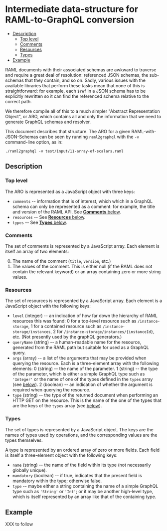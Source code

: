 # Intermediate data-structure for RAML-to-GraphQL conversion

<!-- md2toc -l 2 data-structure.md -->
* [Description](#description)
    * [Top level](#top-level)
    * [Comments](#comments)
    * [Resources](#resources)
    * [Types](#types)
* [Example](#example)

RAML documents with their associated schemas are awkward to traverse and require a great deal of resolution: referenced JSON schemas, the sub-schemas that they contain, and so on. Sadly, various issues with the available libraries that perform these tasks mean that none of this is straightforward: for example, each `$ref` in a JSON schema has to be explicitly rewritten so it can find the referenced schema relative to the correct path.

We therefore compile all of this to a much simpler "Abstract Representation Object", or ARO, which contains all and only the information that we need to generate GraphQL schemas and resolver.

This document describes that structure. The ARO for a given RAML-with-JSON-Schemas can be seen by running `raml2graphql` with the `-v` command-line option, as in:

	./raml2graphql -v test/input/11-array-of-scalars.raml



## Description


### Top level

The ARO is represented as a JavaScript object with three keys:

* `comments` -- information that is of interest, which which in a GraphQL schema can only be represented as a comment: for example, the title and version of the RAML API. See [**Comments** below](#comments).
* `resources` -- See [**Resources** below](#resources).
* `types` -- See [**Types** below](#types).


### Comments

The set of comments is represented by a JavaScript array. Each element is itself an array of two elements:

0. The name of the comment (`title`, `version`, etc.)
1. The values of the comment. This is either null (if the RAML does not contain the relevant keyword) or an array containing zero or more string values.


### Resources

The set of resources is represented by a JavaScript array. Each element is a JavaScript object with the following keys:

* `level` (integer) -- an indication of how far down the hierarchy of RAML resources this was found: 0 for a top-level resource such as `/instance-storage`, 1 for a contained resource such as `/instance-storage/instances`, 2 for `/instance-storage/instances/{instanceId}`, etc. (Not presently used by the graphQL generators.)
* `queryName` (string) -- a human-readable name for the resource, generated from the RAML path but suitable for used as a GraphQL query.
* `args` (array) -- a list of the arguments that may be provided when querying the resource. Each is a three-element array with the following elements:
  0 (string) -- the name of the parameter.
  1 (string) -- the type of the parameter, which is either a simple GraphQL type such as `'Integer'` or the name of one of the types defined in the `types` array (see [below](#types)).
  2 (boolean) -- an indication of whether the argument is required when querying the resource.
* `type` (string) -- the type of the returned document when performing an HTTP GET on the resource. This is the name of the one of the types that are the keys of the `types` array (see [below](#types)).


### Types

The set of types is represented by a JavaScript object. The keys are the names of types used by operations, and the corresponding values are the types themselves.

A type is represented by an ordered array of zero or more fields. Each field is itself a three-element object with the following keys:

* `name` (string) -- the name of the field within its type (not necessarily globally unique).
* `mandatory` (boolean) -- if true, indicates that the present field is mandatory within the type; otherwise false.
* `type` -- maybe either a string containing the name of a simple GraphQL type such as `'String'` or `'Int'`; or it may be another high-level type, which is itself represented by an array like that of the containing type.



## Example

XXX to follow

